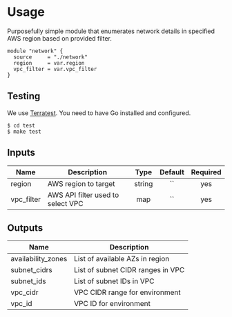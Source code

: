# Usage

Purposefully simple module that enumerates network details in specified
AWS region based on provided filter.

```hcl
module "network" {
  source     = "./network"
  region     = var.region
  vpc_filter = var.vpc_filter
}
```

## Testing

We use [Terratest](https://terratest.gruntwork.io). You need to have Go installed and configured.

```console
$ cd test
$ make test
```

## Inputs

| Name       | Description                       |  Type  | Default  | Required |
| ---------- | --------------------------------- | :----: | :------: | :------: |
| region     | AWS region to target              | string | `` | yes |
| vpc_filter | AWS API filter used to select VPC |  map   | `` | yes |

## Outputs

| Name               | Description                       |
| ------------------ | --------------------------------- |
| availability_zones | List of available AZs in region   |
| subnet_cidrs       | List of subnet CIDR ranges in VPC |
| subnet_ids         | List of subnet IDs in VPC         |
| vpc_cidr           | VPC CIDR range for environment    |
| vpc_id             | VPC ID for environment            |
